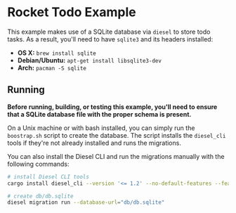 # Rocket Todo Example

This example makes use of a SQLite database via `diesel` to store todo tasks. As
a result, you'll need to have `sqlite3` and its headers installed:

  * **OS X:** `brew install sqlite`
  * **Debian/Ubuntu:** `apt-get install libsqlite3-dev`
  * **Arch:** `pacman -S sqlite`

## Running

**Before running, building, or testing this example, you'll need to ensure that
a SQLite database file with the proper schema is present.**

On a Unix machine or with bash installed, you can simply run the `boostrap.sh`
script to create the database. The script installs the `diesel_cli` tools if
they're not already installed and runs the migrations.

You can also install the Diesel CLI and run the migrations manually with the
following commands:

```sh
# install Diesel CLI tools
cargo install diesel_cli --version '<= 1.2' --no-default-features --features=sqlite

# create db/db.sqlite
diesel migration run --database-url="db/db.sqlite"
```

